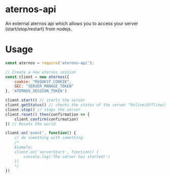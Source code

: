 # aternos-api
 An external aternos api which allows you to access your server (start/stop/restart) from nodejs.

# Usage
```js
const aternos = require('aternos-api');

// Create a new aternos session
const client = new aternos({
    cookie: "REQUEST_COOKIE",
    SEC: "SERVER_MANAGE_TOKEN"
}, 'ATERNOS_SESSION_TOKEN') 

client.start() // starts the server
client.getStatus() // checks the status of the server "Online/Offline/Starting/Stopping"
client.stop() // stops the server
client.reset().then(confirmation => {
    client.confirm(confirmation)
}) // Resets the world

client.on('event', function() {
    // do something with something
    /*
    Example:
    client.on('serverStart', function() {
        console.log('The server has started!')
    })
    */
})
```
